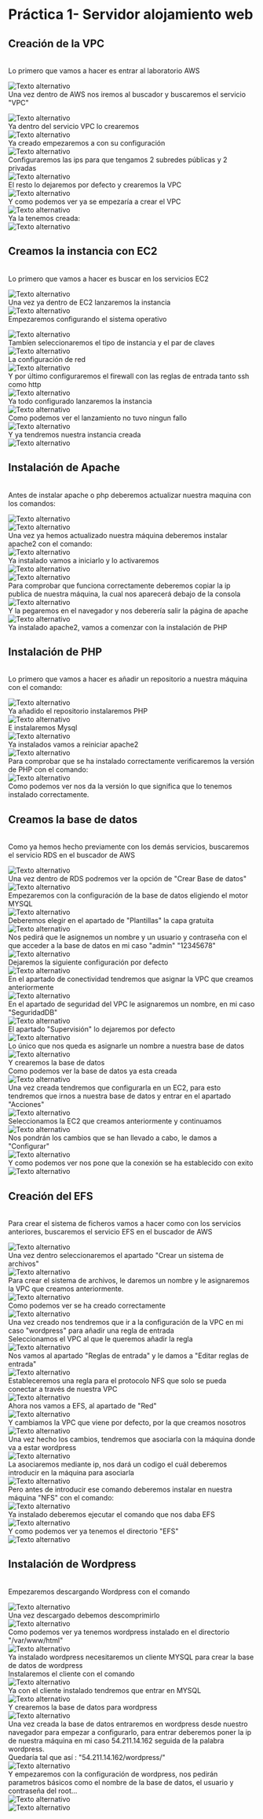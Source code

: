 # Práctica 1- Servidor alojamiento web

## Creación de la VPC
<br>
Lo primero que vamos a hacer es entrar al laboratorio AWS
<br>

![Texto alternativo](imagenes/Screenshot_1.png)
<br>
Una vez dentro de AWS nos iremos al buscador y buscaremos el servicio "VPC"
<br>

![Texto alternativo](imagenes/Screenshot_2.png)
<br>
Ya dentro del servicio VPC lo crearemos
<br>
![Texto alternativo](imagenes/Screenshot_3.png)
<br>
Ya creado empezaremos a con su configuración
<br>
![Texto alternativo](imagenes/Screenshot_4.png)
<br>
Configuraremos las ips para que tengamos 2 subredes públicas y 2 privadas
<br>
![Texto alternativo](imagenes/Screenshot_5.png)
<br>
El resto lo dejaremos por defecto y crearemos la VPC
<br>
![Texto alternativo](imagenes/Screenshot_6.png)
<br>
Y como podemos ver ya se empezaría a crear el VPC
<br>
![Texto alternativo](imagenes/Screenshot_7.png)
<br>
Ya la tenemos creada:
<br>
![Texto alternativo](imagenes/Screenshot_8.png)
<br>
## Creamos la instancia con EC2 
<br>
Lo primero que vamos a hacer es buscar en los servicios EC2
<br>

![Texto alternativo](imagenes/Screenshot_9.png)
<br>
Una vez ya dentro de EC2 lanzaremos la instancia
<br>
![Texto alternativo](imagenes/Screenshot_10.png)
<br>
Empezaremos configurando el sistema operativo
<br>

![Texto alternativo](imagenes/Screenshot_11.png)
<br>
Tambíen seleccionaremos el tipo de instancia y el par de claves
<br>
![Texto alternativo](imagenes/Screenshot_13.png)
<br> 
La configuración de red
<br>
![Texto alternativo](imagenes/Screenshot_12.png)
<br>
Y por último configuraremos el firewall con las reglas de entrada tanto ssh como http
<br>
![Texto alternativo](imagenes/Screenshot_14.png)
<br>
Ya todo configurado lanzaremos la instancia
<br>
![Texto alternativo](imagenes/Screenshot_15.png)
<br>
Como podemos ver el lanzamiento no tuvo ningun fallo
<br>
![Texto alternativo](imagenes/Screenshot_16.png)
<br>
Y ya tendremos nuestra instancia creada
<br>
![Texto alternativo](imagenes/Screenshot_17.png)
<br>
## Instalación de Apache
<br>
Antes de instalar apache o php deberemos actualizar nuestra maquina con los comandos:
<br>

![Texto alternativo](imagenes/Screenshot_18.png)
<br>
![Texto alternativo](imagenes/Screenshot_19.png)
<br>
Una vez ya hemos actualizado nuestra máquina deberemos instalar apache2 con el comando:
<br>
![Texto alternativo](imagenes/Screenshot_20.png)
<br>
Ya instalado vamos a iniciarlo y lo activaremos
<br>
![Texto alternativo](imagenes/Screenshot_21.png)
<br>
![Texto alternativo](imagenes/Screenshot_22.png)
<br>
Para comprobar que funciona correctamente deberemos copiar la ip publica de nuestra máquina, la cual nos aparecerá debajo de la consola
<br>
![Texto alternativo](imagenes/Screenshot_23.png)
<br> 
Y la pegaremos en el navegador y nos deberería salir la página de apache
<br>
![Texto alternativo](imagenes/Screenshot_24.png)
<br>
Ya instalado apache2, vamos a comenzar con la instalación de PHP
<br>
## Instalación de PHP
<br>
Lo primero que vamos a hacer es añadir un repositorio a nuestra máquina con el comando:
<br>

![Texto alternativo](imagenes/Screenshot_25.png)
<br>
Ya añadido el repositorio instalaremos PHP
<br>
![Texto alternativo](imagenes/Screenshot_26.png)
<br>
E instalaremos Mysql
<br>
![Texto alternativo](imagenes/Screenshot_27.png)
<br>
Ya instalados vamos a reiniciar apache2
<br>
![Texto alternativo](imagenes/Screenshot_28.png)
<br>
Para comprobar que se ha instalado correctamente verificaremos la versión de PHP con el comando:
<br>
![Texto alternativo](imagenes/Screenshot_29.png)
<br>
Como podemos ver nos da la versión lo que significa que lo tenemos instalado correctamente.
<br>
## Creamos la base de datos
<br>
Como ya hemos hecho previamente con los demás servicios, buscaremos el servicio RDS en el buscador de AWS
<br>

![Texto alternativo](imagenes/Screenshot_30.png)
<br>
Una vez dentro de RDS podremos ver la opción de "Crear Base de datos"
<br>
![Texto alternativo](imagenes/Screenshot_31.png)
<br>
Empezaremos con la configuración de la base de datos eligiendo el motor MYSQL
<br>
![Texto alternativo](imagenes/Screenshot_32.png)
<br>
Deberemos elegir en el apartado de "Plantillas" la capa gratuita
<br>
![Texto alternativo](imagenes/Screenshot_33.png)
<br>
Nos pedirá que le asignemos un nombre y un usuario y contraseña con el que acceder a la base de datos en mi caso "admin" "12345678"
<br>
![Texto alternativo](imagenes/Screenshot_34.png)
<br>
Dejaremos la siguiente configuración por defecto
<br>
![Texto alternativo](imagenes/Screenshot_35.png)
<br>
En el apartado de conectividad tendremos que asignar la VPC que creamos anteriormente
<br>
![Texto alternativo](imagenes/Screenshot_36.png)
<br>
En el apartado de seguridad del VPC le asignaremos un nombre, en mi caso "SeguridadDB"
<br>
![Texto alternativo](imagenes/Screenshot_37.png)
<br>
El apartado "Supervisión" lo dejaremos por defecto
<br>
![Texto alternativo](imagenes/Screenshot_38.png)
<br>
Lo único que nos queda es asignarle un nombre a nuestra base de datos
<br>
![Texto alternativo](imagenes/Screenshot_39.png)
<br>
Y crearemos la base de datos
<br>
Como podemos ver la base de datos ya esta creada
<br>
![Texto alternativo](imagenes/Screenshot_40.png)
<br>
Una vez creada tendremos que configurarla en un EC2, para esto tendremos que irnos a nuestra base de datos y entrar en el apartado "Acciones"
<br>
![Texto alternativo](imagenes/Screenshot_41.png)
<br>
Seleccionamos la EC2 que creamos anteriormente y continuamos
<br>
![Texto alternativo](imagenes/Screenshot_42.png)
<br>
Nos pondrán los cambios que se han llevado a cabo, le damos a "Configurar"
<br>
![Texto alternativo](imagenes/Screenshot_43.png)
<br>
Y como podemos ver nos pone que la conexión se ha establecido con exito
<br>
![Texto alternativo](imagenes/Screenshot_44.png)
<br>
## Creación del EFS
<br>
Para crear el sistema de ficheros vamos a hacer como con los servicios anteriores, buscaremos el servicio EFS en el buscador de AWS
<br>

![Texto alternativo](imagenes/Screenshot_45.png)
<br>
Una vez dentro seleccionaremos el apartado "Crear un sistema de archivos"
<br>
![Texto alternativo](imagenes/Screenshot_46.png)
<br>
Para crear el sistema de archivos, le daremos un nombre y le asignaremos la VPC que creamos anteriormente.
<br>
![Texto alternativo](imagenes/Screenshot_47.png)
<br>
Como podemos ver se ha creado correctamente
<br>
![Texto alternativo](imagenes/Screenshot_48.png)
<br>
Una vez creado nos tendremos que ir a la configuración de la VPC en mi caso "wordpress" para añadir una regla de entrada
<br>
Seleccionamos el VPC al que le queremos añadir la regla
<br>
![Texto alternativo](imagenes/Screenshot_49.png)
<br>
Nos vamos al apartado "Reglas de entrada" y le damos a "Editar reglas de entrada"
<br>
![Texto alternativo](imagenes/Screenshot_50.png)
<br>
Estableceremos una regla para el protocolo NFS que solo se pueda conectar a través de nuestra VPC
<br>
![Texto alternativo](imagenes/Screenshot_51.png)
<br>
Ahora nos vamos a EFS, al apartado de "Red"
<br>
![Texto alternativo](imagenes/Screenshot_53.png)
<br>
Y cambiamos la VPC que viene por defecto, por la que creamos nosotros
<br>
![Texto alternativo](imagenes/Screenshot_52.png)
<br>
Una vez hecho los cambios, tendremos que asociarla con la máquina donde va a estar wordpress
<br>
![Texto alternativo](imagenes/Screenshot_54.png)
<br>
La asociaremos mediante ip, nos dará un codigo el cuál deberemos introducir en la máquina para asociarla
<br>
![Texto alternativo](imagenes/Screenshot_55.png)
<br>
Pero antes de introducir ese comando deberemos instalar en nuestra máquina "NFS" con el comando:
<br>
![Texto alternativo](imagenes/Screenshot_56.png)
<br>
Ya instalado deberemos ejecutar el comando que nos daba EFS
<br>
![Texto alternativo](imagenes/Screenshot_57.png)
<br>
Y como podemos ver ya tenemos el directorio "EFS"
<br>
![Texto alternativo](imagenes/Screenshot_58.png)
<br>

## Instalación de Wordpress
<br>
Empezaremos descargando Wordpress con el comando
<br>

![Texto alternativo](imagenes/Screenshot_59.png)
<br>
Una vez descargado debemos descomprimirlo
<br>
![Texto alternativo](imagenes/Screenshot_60.png)
<br>
Como podemos ver ya tenemos wordpress instalado en el directorio "/var/www/html"
<br>
![Texto alternativo](imagenes/Screenshot_61.png)
<br>
Ya instalado wordpress necesitaremos un cliente MYSQL para crear la base de datos de wordpress
<br>
Instalaremos el cliente con el comando
<br>
![Texto alternativo](imagenes/Screenshot_62.png)
<br>
Ya con el cliente instalado tendremos que entrar en MYSQL 
<br>
![Texto alternativo](imagenes/Screenshot_63.png)
<br>
Y crearemos la base de datos para wordpress
<br>
![Texto alternativo](imagenes/Screenshot_64.png)
<br>
Una vez creada la base de datos entraremos en wordpress desde nuestro navegador para empezar a configurarlo, para entrar deberemos poner la ip de nuestra máquina en mi caso 54.211.14.162 seguida de la palabra wordpress.
<br>
Quedaría tal que así : "54.211.14.162/wordpress/"
<br>
![Texto alternativo](imagenes/Screenshot_65.png)
<br>
Y empezaremos con la configuración de wordpress, nos pedirán parametros básicos como el nombre de la base de datos, el usuario y contraseña del root...
<br>
![Texto alternativo](imagenes/Screenshot_66.png)
<br>
![Texto alternativo](imagenes/Screenshot_67.png)
<br>
